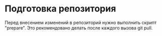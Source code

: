 # Подготовка репозитория

Перед внесением изменений в репозиторий нужно выполнить скрипт "prepare".
Это рекомендовано делать после каждого вызова git pull.
